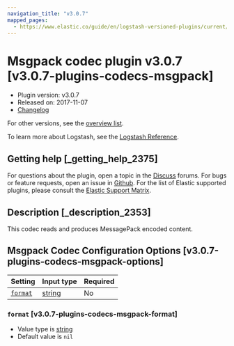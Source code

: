 ```yaml
---
navigation_title: "v3.0.7"
mapped_pages:
  - https://www.elastic.co/guide/en/logstash-versioned-plugins/current/v3.0.7-plugins-codecs-msgpack.html
---
```


# Msgpack codec plugin v3.0.7 [v3.0.7-plugins-codecs-msgpack]

* Plugin version: v3.0.7
* Released on: 2017-11-07
* [Changelog](https://github.com/logstash-plugins/logstash-codec-msgpack/blob/v3.0.7/CHANGELOG.md)

For other versions, see the [overview list](codec-msgpack-index.md).

To learn more about Logstash, see the [Logstash Reference](https://www.elastic.co/guide/en/logstash/current/index.html).

## Getting help [_getting_help_2375]

For questions about the plugin, open a topic in the [Discuss](http://discuss.elastic.co) forums. For bugs or feature requests, open an issue in [Github](https://github.com/logstash-plugins/logstash-codec-msgpack). For the list of Elastic supported plugins, please consult the [Elastic Support Matrix](https://www.elastic.co/support/matrix#matrix_logstash_plugins).

## Description [_description_2353]

This codec reads and produces MessagePack encoded content.

## Msgpack Codec Configuration Options [v3.0.7-plugins-codecs-msgpack-options]

| Setting | Input type | Required |
| :- | :- | :- |
| [`format`](v3-0-7-plugins-codecs-msgpack.md#v3.0.7-plugins-codecs-msgpack-format) | [string](/lsr/value-types.md#string) | No |

### `format` [v3.0.7-plugins-codecs-msgpack-format]

* Value type is [string](/lsr/value-types.md#string)
* Default value is `nil`
